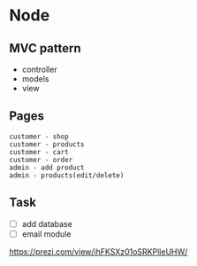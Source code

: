 # Node

## MVC pattern
- controller
- models
- view



## Pages
```
customer - shop 
customer - products
customer - cart
customer - order
admin - add product
admin - products(edit/delete)
```

## Task
- [ ] add database
- [ ] email module

https://prezi.com/view/ihFKSXz01oSRKPlleUHW/
